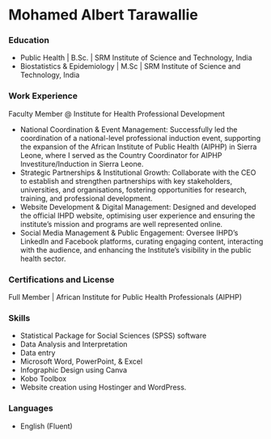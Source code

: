 # Mohamed Albert Tarawallie
### Education
- Public Health | B.Sc. | SRM Institute of Science and Technology, India
- Biostatistics & Epidemiology | M.Sc | SRM Institute of Science and Technology, India
### Work Experience
Faculty Member @ Institute for Health Professional Development
- National Coordination & Event Management: Successfully led the coordination of a 
national-level professional induction event, supporting the expansion of the African Institute of 
Public Health (AIPHP) in Sierra Leone, where I served as the Country Coordinator for AIPHP 
Investiture/Induction in Sierra Leone.
- Strategic Partnerships & Institutional Growth: Collaborate with the CEO to establish and 
strengthen partnerships with key stakeholders, universities, and organisations, fostering 
opportunities for research, training, and professional development.
- Website Development & Digital Management: Designed and developed the official IHPD 
website, optimising user experience and ensuring the institute’s mission and programs are well 
represented online.
- Social Media Management & Public Engagement: Oversee IHPD’s LinkedIn and Facebook 
platforms, curating engaging content, interacting with the audience, and enhancing the 
Institute’s visibility in the public health sector.
### Certifications and License
Full Member | African Institute for Public Health Professionals (AIPHP)
### Skills
- Statistical Package for Social Sciences (SPSS) software 
- Data Analysis and Interpretation 
- Data entry  
- Microsoft Word, PowerPoint, & Excel 
- Infographic Design using Canva 
- Kobo Toolbox
- Website creation using Hostinger and WordPress.
### Languages
- English (Fluent)
